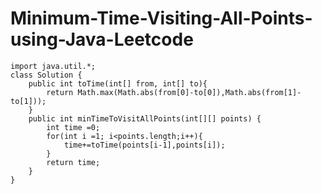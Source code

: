 # Minimum-Time-Visiting-All-Points-using-Java-Leetcode

    import java.util.*;
    class Solution {
        public int toTime(int[] from, int[] to){
            return Math.max(Math.abs(from[0]-to[0]),Math.abs(from[1]-to[1]));
        }
        public int minTimeToVisitAllPoints(int[][] points) {
            int time =0;
            for(int i =1; i<points.length;i++){
                time+=toTime(points[i-1],points[i]);
            }
            return time; 
        }
    }
